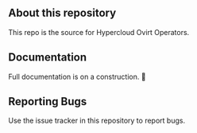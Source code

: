 ## About this repository

This repo is the source for Hypercloud Ovirt Operators.

## Documentation

Full documentation is on a construction. 🚧

## Reporting Bugs

Use the issue tracker in this repository to report bugs.
